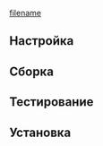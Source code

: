 <pkg :name="'expect'" instsize showsbu2></pkg>

[filename](../shared/test-pkgs.md ":include")

## Настройка

<package-script :package="'expect'" :type="'configure'"></package-script>

## Сборка

<package-script :package="'expect'" :type="'build'"></package-script>

## Тестирование

<package-script :package="'expect'" :type="'test'"></package-script>

## Установка

<package-script :package="'expect'" :type="'install'"></package-script>

<script>
	new Vue({ el: '#main' })
</script>
